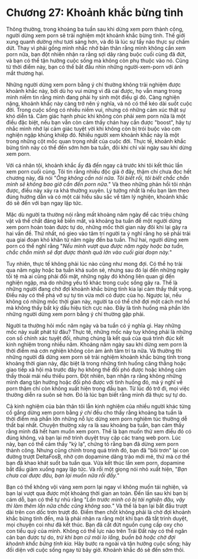 # Chương 27: Khoảnh khắc bừng tỉnh

Thông thường, trong khoảng ba tuần sau khi dừng xem porn thành công, người dừng xem porn sẽ trải nghiệm một khoảnh khắc bừng tỉnh. Thế giới xung quanh dường như tươi sáng hơn, và đó là lúc sự tẩy não thực sự chấm dứt. Thay vì phải gồng mình nhắc nhở bản thân rằng mình không cần xem porn nữa, bạn đột nhiên nhận ra rằng sợi dây ràng buộc cuối cùng đã đứt, và bạn có thể tận hưởng cuộc sống mà không còn phụ thuộc vào nó. Cũng từ thời điểm này, bạn có thể bắt đầu nhìn những người-xem-porn với ánh mắt thương hại.

Những người dừng xem porn bằng ý chí thường không trải nghiệm được khoảnh khắc này, bởi dù họ vui mừng vì đã cai được, họ vẫn mang trong mình niềm tin rằng mình đang phải hy sinh một điều gì đó. Càng nghiện nặng, khoảnh khắc này càng trở nên ý nghĩa, và nó có thể kéo dài suốt cuộc đời. Trong cuộc sống có nhiều niềm vui, nhưng có những cảm xúc thật sự khó diễn tả. Cảm giác hạnh phúc khi không còn phải xem porn nữa là một điều đặc biệt, nếu bạn vẫn còn cảm thấy chán hay cần được "boost", hãy tự nhắc mình nhớ lại cảm giác tuyệt vời khi không còn bị trói buộc vào cơn nghiện ngập khủng khiếp đó. Nhiều người xem khoảnh khắc này là một trong những cột mốc quan trọng nhất của cuộc đời. Thực tế, khoảnh khắc bừng tỉnh này có thể đến sớm hơn ba tuần, đôi khi chỉ vài ngày sau khi dừng xem porn.

Với cá nhân tôi, khoảnh khắc ấy đã đến ngay cả trước khi tôi kết thúc lần xem porn cuối cùng. Tôi tin rằng nhiều độc giả ở đây, thậm chí chưa đọc hết chương này, đã nói "*Ông không cần nói nữa. Tôi biết rồi, tôi biết chắc chắn mình sẽ không bao giờ cần đến porn nữa.*" Và theo những phản hồi tôi nhận được, điều này xảy ra khá thường xuyên. Lý tưởng nhất là nếu bạn làm theo đúng hướng dẫn và có một cái hiểu sâu sắc về tâm lý nghiện, khoảnh khắc đó sẽ đến với bạn ngay lập tức.

Mặc dù người ta thường nói rằng mất khoảng năm ngày để các triệu chứng vật vã thể chất đáng kể biến mất, và khoảng ba tuần để một người dừng xem porn hoàn toàn được tự do, những mốc thời gian này đôi khi lại gây ra hai vấn đề. Thứ nhất, nó gieo vào tâm trí người ta ý nghĩ rằng họ sẽ phải trải qua giai đoạn khó khăn từ năm ngày đến ba tuần. Thứ hai, người dừng xem porn có thể nghĩ rằng "*Nếu mình vượt qua được năm ngày hoặc ba tuần, chắc chắn mình sẽ đạt được thành quả lớn vào cuối giai đoạn này.*"

Tuy nhiên, thực tế không phải lúc nào cũng như mong đợi. Có thể họ trải qua năm ngày hoặc ba tuần khá suôn sẻ, nhưng sau đó lại đến những ngày tồi tệ mà ai cũng phải đối mặt, những ngày đó không liên quan gì đến nghiện ngập, mà do những yếu tố khác trong cuộc sống gây ra. Thế là những người đang chờ đợi khoảnh khắc bừng tỉnh kia lại cảm thấy thất vọng. Điều này có thể phá vỡ sự tự tin vừa mới có được của họ. Ngược lại, nếu không có những mốc thời gian này, người ta có thể chờ đợi một cách mơ hồ mà không thấy bất kỳ dấu hiệu tích cực nào. Đây là tình huống mà phần lớn những người dừng xem porn bằng ý chí thường gặp phải.

Người ta thường hỏi mốc năm ngày và ba tuần có ý nghĩa gì. Hay những mốc này xuất phát từ đâu? Thực tế, những mốc này tuy không phải là những con số chính xác tuyệt đối, nhưng chúng là kết quả của quá trình đúc kết kinh nghiệm trong nhiều năm. Khoảng năm ngày sau khi dừng xem porn là thời điểm mà cơn nghiện không còn ám ảnh tâm trí ta nữa. Và thường thì những người đã dừng xem porn sẽ trải nghiệm khoảnh khắc bừng tỉnh trong khoảng thời gian này, đặc biệt là trong những tình huống căng thẳng hoặc giao tiếp xã hội mà trước đây họ không thể đối phó được hoặc không cảm thấy thoải mái nếu thiếu porn. Đột nhiên, bạn nhận ra rằng không những mình đang tận hưởng hoặc đối phó được với tình huống đó, mà ý nghĩ về porn thậm chí còn không xuất hiện trong đầu bạn. Từ lúc đó trở đi, mọi việc thường diễn ra suôn sẻ hơn. Đó là lúc bạn biết rằng mình đã thực sự tự do.

Cả kinh nghiệm của bản thân tôi lẫn kinh nghiệm của nhiều người khác từng cố gắng dừng xem porn bằng *ý chí* đều cho thấy rằng khoảng ba tuần là thời điểm mà phần lớn những nỗ lực dừng xem porn nghiêm túc thường dễ thất bại nhất. Chuyện thường xảy ra là sau khoảng ba tuần, bạn cảm thấy rằng mình đã hết ham muốn xem porn. Thế là bạn muốn thử xem điều đó có đúng không, và bạn lại mở trình duyệt truy cập các trang web porn. Lúc này, bạn có thể cảm thấy "kỳ lạ", chứng tỏ rằng bạn đã dừng xem porn thành công. Nhưng cũng chính trong quá trình đó, bạn đã "bôi trơn" lại con đường trượt DeltaFosB, nhờ cơn dopamine dâng trào mới mẻ, thứ mà cơ thể bạn đã khao khát suốt ba tuần qua. Vừa kết thúc lần xem porn, dopamine bắt đầu giảm xuống ngay lập tức. Và rồi một giọng nói nhỏ xuất hiện, "*Bạn chưa cai được đâu, bạn lại muốn nữa rồi đấy.*"

Bạn có thể không vội vàng xem porn lại ngay vì không muốn tái nghiện, và bạn lại vượt qua được một khoảng thời gian an toàn. Đến lần sau khi bạn bị cám dỗ, bạn có thể tự nhủ rằng "*Lần trước mình có bị tái nghiện đâu, vậy thì làm thêm lần nữa chắc cũng không sao.*"  Và thế là bạn lại bắt đầu trượt dài trên con dốc trơn trượt đó. Điểm then chốt không phải là chờ đợi khoảnh khắc bừng tỉnh đến, mà là phải nhận ra rằng một khi bạn đã tắt trình duyệt, mọi chuyện coi như đã kết thúc. Bạn đã cắt đứt nguồn cung cấp oxy cho con tiểu quỷ của mình. Không có thế lực nào trên Trái Đất này có thể ngăn cản bạn được tự do, *trừ khi bạn cứ mãi lo lắng, buồn bã hoặc chờ đợi khoảnh khắc bừng tỉnh kia.* Hãy bước ra ngoài và tận hưởng cuộc sống; hãy đối diện với cuộc sống ngay từ bây giờ. Khoảnh khắc đó sẽ đến sớm thôi.
